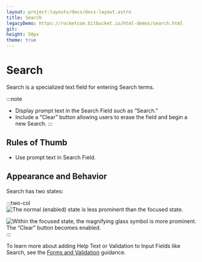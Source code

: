 ```yaml
---
layout: project:layouts/docs/docs-layout.astro
title: Search
legacyDemo: https://rocketcom.bitbucket.io/html-demos/search.html
git:
height: 50px
theme: true
---
```


# Search

Search is a specialized text field for entering Search terms.

:::note

- Display prompt text in the Search Field such as “Search.”
- Include a “Clear” button allowing users to erase the field and begin a new Search.
  :::

## Rules of Thumb

- Use prompt text in Search Field.

## Appearance and Behavior

Search has two states:

:::two-col
![The normal (enabled) state is less prominent than the focused state.](/img/components/search-enabled.png "The normal (enabled) state is less prominent than the focused state.")

![Within the focused state, the magnifying glass symbol is more prominent. The “Clear” button becomes enabled.](/img/components/search-focus.png "Within the focused state, the magnifying glass symbol is more prominent. The “Clear” button becomes enabled.")
:::

To learn more about adding Help Text or Validation to Input Fields like Search, see the [Forms and Validation](/patterns/forms-and-validation) guidance.
